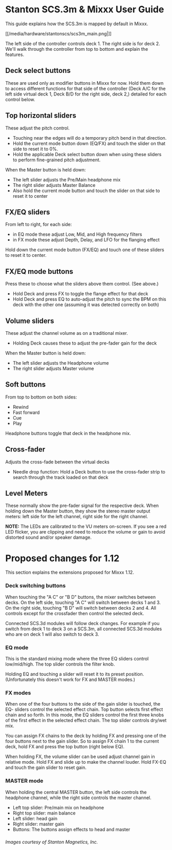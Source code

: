 # Stanton SCS.3m & Mixxx User Guide

This guide explains how the SCS.3m is mapped by default in Mixxx.

[[/media/hardware/stantonscs/scs3m_main.png|]]

The left side of the controller controls deck 1. The right side is for
deck 2. We'll walk through the controller from top to bottom and explain
the features.

## Deck select buttons

These are used only as modifier buttons in Mixxx for now. Hold them down
to access different functions for that side of the controller (Deck A/C
for the left side virtual deck 1, Deck B/D for the right side, deck 2,)
detailed for each control below.

## Top horizontal sliders

These adjust the pitch control.

  - Touching near the edges will do a temporary pitch bend in that
    direction.
  - Hold the current mode button down (EQ/FX) and touch the slider on
    that side to reset it to 0%.
  - Hold the applicable Deck select button down when using these sliders
    to perform fine-grained pitch adjustment.

When the Master button is held down:

  - The left slider adjusts the Pre/Main headphone mix
  - The right slider adjusts Master Balance
  - Also hold the current mode button and touch the slider on that side
    to reset it to center

## FX/EQ sliders

From left to right, for each side:

  - in EQ mode these adjust Low, Mid, and High frequency filters
  - in FX mode these adjust Depth, Delay, and LFO for the flanging
    effect

Hold down the current mode button (FX/EQ) and touch one of these sliders
to reset it to center.

## FX/EQ mode buttons

Press these to choose what the sliders above them control. (See above.)

  - Hold Deck and press FX to toggle the flange effect for that deck
  - Hold Deck and press EQ to auto-adjust the pitch to sync the BPM on
    this deck with the other one (assuming it was detected correctly on
    both)

## Volume sliders

These adjust the channel volume as on a traditional mixer.

  - Holding Deck causes these to adjust the pre-fader gain for the deck

When the Master button is held down:

  - The left slider adjusts the Headphone volume
  - The right slider adjusts Master volume

## Soft buttons

From top to bottom on both sides:

  - Rewind
  - Fast forward
  - Cue
  - Play

Headphone buttons toggle that deck in the headphone mix.

## Cross-fader

Adjusts the cross-fade between the virtual decks

  - Needle drop function: Hold a Deck button to use the cross-fader
    strip to search through the track loaded on that deck

## Level Meters

These normally show the pre-fader signal for the respective deck. When
holding down the Master button, they show the stereo master output
meters: left side for the left channel, right side for the right
channel.

**NOTE:** The LEDs are calibrated to the VU meters on-screen. If you see
a red LED flicker, <span class="underline">you are clipping</span> and
need to reduce the volume or gain to avoid distorted sound and/or
speaker damage.

# Proposed changes for 1.12

This section explains the extensions proposed for Mixxx 1.12.

### Deck switching buttons

When touching the "A C" or "B D" buttons, the mixer switches between
decks. On the left side, touching "A C" will switch between decks 1 and
3. On the right side, touching "B D" will switch between decks 2 and 4.
All controls except for the crossfader then control the selected deck.

Connected SCS.3d modules will follow deck changes. For example if you
switch from deck 1 to deck 3 on a SCS.3m, all connected SCS.3d modules
who are on deck 1 will also switch to deck 3.

### EQ mode

This is the standard mixing mode where the three EQ sliders control
low/mid/high. The top slider controls the filter knob.

Holding EQ and touching a slider will reset it to its preset position.
(Unfortunately this doesn't work for FX and MASTER modes.)

### FX modes

When one of the four buttons to the side of the gain slider is touched,
the EQ- sliders control the selected effect chain. Top button selects
first effect chain and so forth. In this mode, the EQ sliders control
the first three knobs of the first effect in the selected effect chain.
The top slider controls dry/wet mix.

You can assign FX chains to the deck by holding FX and pressing one of
the four buttons next to the gain slider. So to assign FX chain 1 to the
current deck, hold FX and press the top button (right below EQ).

When holding FX, the volume slider can be used adjust channel gain in
relative mode. Hold FX and slide up to make the channel louder. Hold
FX-EQ and touch the gain slider to reset gain.

### MASTER mode

When holding the central MASTER button, the left side controls the
headphone channel, while the right side controls the master channel.

  - Left top slider: Pre/main mix on headphone
  - Right top slider: main balance
  - Left slider: head gain
  - Right slider: master gain
  - Buttons: The buttons assign effects to head and master

### 

*Images courtesy of Stanton Magnetics, Inc.*
